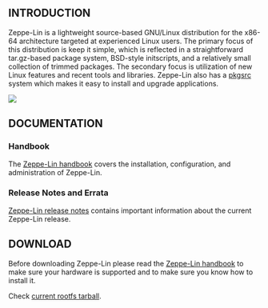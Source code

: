 ## INTRODUCTION

Zeppe-Lin is a lightweight source-based GNU/Linux distribution for the
x86-64 architecture targeted at experienced Linux users.  The primary
focus of this distribution is keep it simple, which is reflected in a
straightforward tar.gz-based package system, BSD-style initscripts,
and a relatively small collection of trimmed packages.  The secondary
focus is utilization of new Linux features and recent tools and
libraries.  Zeppe-Lin also has a [pkgsrc][1] system which makes it
easy to install and upgrade applications.

[![](https://img.shields.io/github/v/release/zeppe-lin/pkgsrc?label=Current%20release%20is&style=flat-square)][3]

## DOCUMENTATION

### Handbook

The [Zeppe-Lin handbook][2] covers the installation, configuration,
and administration of Zeppe-Lin.

### Release Notes and Errata

[Zeppe-Lin release notes][3] contains important information about the
current Zeppe-Lin release.

## DOWNLOAD

Before downloading Zeppe-Lin please read the [Zeppe-Lin handbook][2]
to make sure your hardware is supported and to make sure you know how
to install it.

Check [current rootfs tarball][3].

[1]: https://zeppe-lin.github.io/handbook.7.html#THE-PACKAGES-SOURCES-SYSTEM
[2]: https://zeppe-lin.github.io/handbook.7.html
[3]: https://github.com/zeppe-lin/pkgsrc/releases/latest

<!-- vim:sw=2:ts=2:sts=2:et:cc=72:tw=70
End of file. -->
